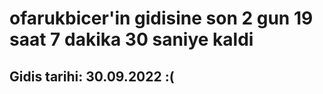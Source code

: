 # ofarukbicer'in gidisine son 2 gun 19 saat 7 dakika 30 saniye kaldi

## Gidis tarihi: 30.09.2022 :(